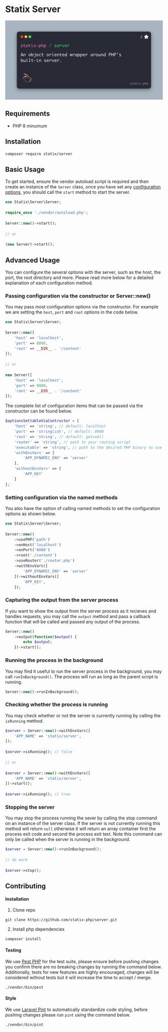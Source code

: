# Statix Server

![Banner image](.art/banner.jpg)

## Requirements

- PHP 8 minumum

## Installation

```bash
composer require statix/server
```

## Basic Usage

To get started, ensure the vendor autoload script is required and then create an instance of the `Server` class, once you have set any [configuration options](#advanced-usage), you should call the `start` method to start the server. 

```php
use Statix\Server\Server;

require_once './vendor/autoload.php';

Server::new()->start();

// or 

(new Server)->start();
```

## Advanced Usage

You can configure the several options with the server, such as the host, the port, the root directory and more. Please read more below for a detailed explanation of each configuration method.

### Passing configuration via the constructor or Server::new()

You may pass most configuration options via the constructor. For example we are setting the `host`, `port` and `root` options in the code below. 

```PHP
use Statix\Server\Server;

Server::new([
    'host' => 'localhost',
    'port' => 8000,
    'root' => __DIR__ . '/content'
]);

// or 

new Server([
    'host' => 'localhost',
    'port' => 8000,
    'root' => __DIR__ . '/content'
]);
```

The complete list of configuration items that can be passed via the constructor can be found below. 

```PHP
$optionsSettableViaContructor = [
    'host' => 'string', // default: localhost
    'port' => 'string|int', // default: 8000
    'root' => 'string', // default: getcwd()
    'router' => 'string', // path to your routing script
    'executable' => 'string', // path to the desired PHP binary to use for the server
    'withEnvVars' => [
        'APP_DYNAMIC_ENV' => 'server'
    ],
    'withoutEnvVars' => [ 
        'APP_KEY'
    ]
];
```

### Setting configuration via the named methods

You also have the option of calling named methods to set the configuration options as shown below. 

```PHP
use Statix\Server\Server;

Server::new()
    ->usePHP('path') 
    ->onHost('localhost') 
    ->onPort('8080') 
    ->root('./content')
    ->useRouter('./router.php')
    ->withEnvVars([
        'APP_DYNAMIC_ENV' => 'server'
    ])->withoutEnvVars([
        'APP_KEY',
    ]);
```

### Capturing the output from the server process

If you want to show the output from the server process as it recieves and handles requests, you may call the `output` method and pass a callback function that will be called and passed any output of the process.

```PHP
Server::new()
    ->output(function($output) {
        echo $output;
    })->start();
```

### Running the process in the background

You may find it useful to run the server process in the background, you may call `runInBackground()`. The process will run as long as the parent script is running. 

```PHP
Server::new()->runInBackground();
```

### Checking whether the process is running

You may check whether or not the server is currently running by calling the `isRunning` method.

```PHP
$server = Server::new()->withEnvVars([
    'APP_NAME' => 'statix/server',
]);

$server->isRunning(); // false

// or 

$server = Server::new()->withEnvVars([
    'APP_NAME' => 'statix/server',
])->start();

$server->isRunning(); // true
```

### Stopping the server

You may stop the process running the sever by calling the stop command on an instance of the server class. If the server is not currently running this method will return `null` otherwise it will return an array container first the process exit code and second the process exit text. Note this command can only be called when the server is running in the background.

```PHP
$server = Server::new()->runInBackground();

// do work

$server->stop();
```

## Contributing

#### Installation

1. Clone repo 

```
git clone https://github.com/statix-php/server.git
```

2. Install php dependencies

```
composer install
```

#### Testing

We use [Pest PHP](https://pestphp.com/) for the test suite, please ensure before pushing changes you confirm there are no breaking changes by running the command below. Additionally, tests for new features are highly encouraged, changes will be considered without tests but it will increase the time to accept / merge. 

```bin
./vendor/bin/pest
```

#### Style

We use [Laravel Pint](https://github.com/laravel/pint) to automatically standardize code styling, before pushing changes please run `pint` using the command below. 

```bin
./vendor/bin/pint
```